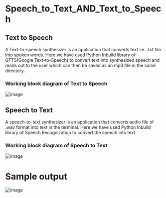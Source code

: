 # Speech_to_Text_AND_Text_to_Speech

## Text to Speech
A Text-to-speech synthesizer is an application that converts text i.e. .txt file into spoken words. Here we have used Python Inbuild library of GTTS(Google Text-to-Speech) to convert  text into synthesized  speech and reads out to the user which can then be saved as an mp3.file in the same directory.
### Working block diagram of Text to Speech
![image](https://user-images.githubusercontent.com/64552791/137788276-ba5271bc-57cc-40b2-87f3-0129abc3c29d.png)

## Speech to Text
A speech-to-text synthesizer is an application that converts audio file of .wav format into text in the terminal. Here we have used Python Inbuild library of Speech Recognization to convert the speech into text.
### Working block diagram of Speech to Text
![image](https://user-images.githubusercontent.com/64552791/137789317-a150fa50-02ea-46e4-a143-8ab631459c34.png)

# Sample output
![image](https://user-images.githubusercontent.com/64552791/136857079-b7597a53-ce65-4237-96d1-630937fd7840.png)
